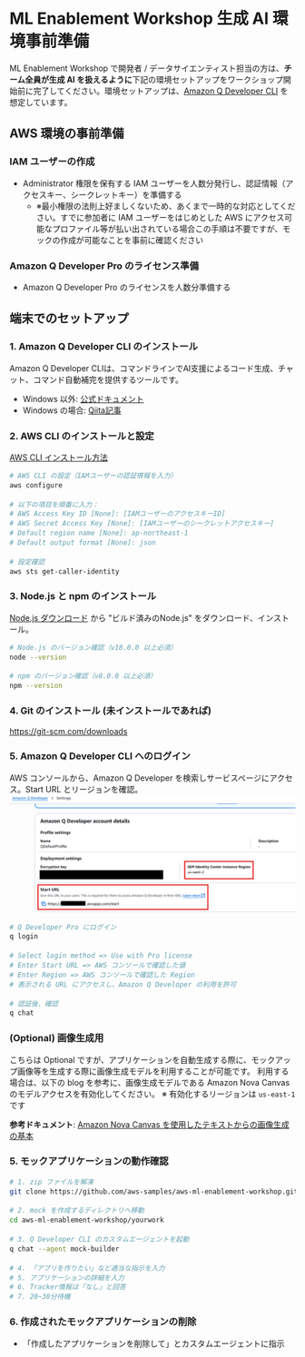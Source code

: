# ML Enablement Workshop 生成 AI 環境事前準備

ML Enablement Workshop で開発者 / データサイエンティスト担当の方は、**チーム全員が生成 AI を扱えるように**下記の環境セットアップをワークショップ開始前に完了してください。環境セットアップは、[Amazon Q Developer CLI](https://docs.aws.amazon.com/ja_jp/amazonq/latest/qdeveloper-ug/command-line.html) を想定しています。

## AWS 環境の事前準備

### IAM ユーザーの作成
- Administrator 権限を保有する IAM ユーザーを人数分発行し、認証情報（アクセスキー、シークレットキー）を準備する
  - ※最小権限の法則上好ましくないため、あくまで一時的な対応としてください。すでに参加者に IAM ユーザーをはじめとした AWS にアクセス可能なプロファイル等が払い出されている場合この手順は不要ですが、モックの作成が可能なことを事前に確認ください

### Amazon Q Developer Pro のライセンス準備
- Amazon Q Developer Pro のライセンスを人数分準備する

## 端末でのセットアップ

### 1. Amazon Q Developer CLI のインストール

Amazon Q Developer CLIは、コマンドラインでAI支援によるコード生成、チャット、コマンド自動補完を提供するツールです。

- Windows 以外: [公式ドキュメント](https://docs.aws.amazon.com/amazonq/latest/qdeveloper-ug/command-line-installing.html)
- Windows の場合: [Qiita記事](https://qiita.com/nagisa_53/items/ab5ef9a8d799ea964e1e)

### 2. AWS CLI のインストールと設定

[AWS CLI インストール方法](https://docs.aws.amazon.com/ja_jp/cli/latest/userguide/getting-started-install.html)

```bash
# AWS CLI の設定（IAMユーザーの認証情報を入力）
aws configure

# 以下の項目を順番に入力：
# AWS Access Key ID [None]: [IAMユーザーのアクセスキーID]
# AWS Secret Access Key [None]: [IAMユーザーのシークレットアクセスキー]
# Default region name [None]: ap-northeast-1
# Default output format [None]: json

# 設定確認
aws sts get-caller-identity
```

### 3. Node.js と npm のインストール

[Node.js ダウンロード](https://nodejs.org/ja/download) から "ビルド済みのNode.js" をダウンロード、インストール。

```bash
# Node.js のバージョン確認（v18.0.0 以上必須）
node --version

# npm のバージョン確認（v8.0.0 以上必須）
npm --version
```

### 4. Git のインストール (未インストールであれば) 

https://git-scm.com/downloads

### 5. Amazon Q Developer CLI へのログイン

AWS コンソールから、Amazon Q Developer を検索しサービスページにアクセス。Start URL とリージョンを確認。
![Amazon Q](/docs/organizer/assets/day0/amazon-q-developer.png)

```bash
# Q Developer Pro にログイン
q login

# Select login method => Use with Pro license
# Enter Start URL => AWS コンソールで確認した値
# Enter Region => AWS コンソールで確認した Region
# 表示される URL にアクセスし、Amazon Q Developer の利用を許可

# 認証後、確認
q chat
```

### (Optional) 画像生成用

こちらは Optional ですが、アプリケーションを自動生成する際に、モックアップ画像等を生成する際に画像生成モデルを利用することが可能です。
利用する場合は、以下の blog を参考に、画像生成モデルである Amazon Nova Canvas のモデルアクセスを有効化してください。
※ 有効化するリージョンは `us-east-1` です

**参考ドキュメント**: [Amazon Nova Canvas を使用したテキストからの画像生成の基本](https://aws.amazon.com/jp/blogs/news/text-to-image-basics-with-amazon-nova-canvas/)


### 5. モックアプリケーションの動作確認

```bash
# 1. zip ファイルを解凍
git clone https://github.com/aws-samples/aws-ml-enablement-workshop.git

# 2. mock を作成するディレクトリへ移動
cd aws-ml-enablement-workshop/yourwork

# 3. Q Developer CLI のカスタムエージェントを起動
q chat --agent mock-builder

# 4. 「アプリを作りたい」など適当な指示を入力
# 5. アプリケーションの詳細を入力
# 6. Tracker情報は「なし」と回答
# 7. 20~30分待機
```

### 6. 作成されたモックアプリケーションの削除

- 「作成したアプリケーションを削除して」とカスタムエージェントに指示
